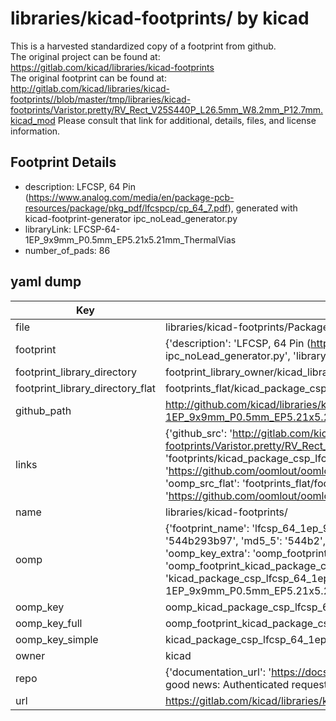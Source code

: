 # libraries/kicad-footprints/ by kicad  
This is a harvested standardized copy of a footprint from github.  
The original project can be found at:  
https://gitlab.com/kicad/libraries/kicad-footprints  
The original footprint can be found at:
http://gitlab.com/kicad/libraries/kicad-footprints//blob/master/tmp/libraries/kicad-footprints/Varistor.pretty/RV_Rect_V25S440P_L26.5mm_W8.2mm_P12.7mm.kicad_mod
Please consult that link for additional, details, files, and license information.  
## Footprint Details
* description: LFCSP, 64 Pin (https://www.analog.com/media/en/package-pcb-resources/package/pkg_pdf/lfcspcp/cp_64_7.pdf), generated with kicad-footprint-generator ipc_noLead_generator.py  
* libraryLink: LFCSP-64-1EP_9x9mm_P0.5mm_EP5.21x5.21mm_ThermalVias  
* number_of_pads: 86  
## yaml dump  
| Key | Value |  
| --- | --- |  
| file | libraries/kicad-footprints/Package_CSP.pretty/LFCSP-64-1EP_9x9mm_P0.5mm_EP5.21x5.21mm_ThermalVias.kicad_mod |  
| footprint | {'description': 'LFCSP, 64 Pin (https://www.analog.com/media/en/package-pcb-resources/package/pkg_pdf/lfcspcp/cp_64_7.pdf), generated with kicad-footprint-generator ipc_noLead_generator.py', 'libraryLink': 'LFCSP-64-1EP_9x9mm_P0.5mm_EP5.21x5.21mm_ThermalVias', 'number_of_pads': 86} |  
| footprint_library_directory | footprint_library_owner/kicad_libraries/kicad-footprints/ |  
| footprint_library_directory_flat | footprints_flat/kicad_package_csp_lfcsp_64_1ep_9x9mm_p0_5mm_ep5_21x5_21mm_thermalvias/working |  
| github_path | http://github.com/kicad/libraries/kicad-footprints//blob/master/tmp/libraries/kicad-footprints/Package_CSP.pretty/LFCSP-64-1EP_9x9mm_P0.5mm_EP5.21x5.21mm_ThermalVias.kicad_mod |  
| links | {'github_src': 'http://gitlab.com/kicad/libraries/kicad-footprints//blob/master/tmp/libraries/kicad-footprints/Varistor.pretty/RV_Rect_V25S440P_L26.5mm_W8.2mm_P12.7mm.kicad_mod', 'github_src_repo': 'https://gitlab.com/kicad/libraries/kicad-footprints', 'oomp_bot': 'footprints/kicad_package_csp_lfcsp_64_1ep_9x9mm_p0_5mm_ep5_21x5_21mm_thermalvias/working', 'oomp_bot_github': 'https://github.com/oomlout/oomlout_oomp_footprint_bot/tree/main/footprints/kicad_package_csp_lfcsp_64_1ep_9x9mm_p0_5mm_ep5_21x5_21mm_thermalvias/working', 'oomp_src_flat': 'footprints_flat/footprints_flat/kicad_package_csp_lfcsp_64_1ep_9x9mm_p0_5mm_ep5_21x5_21mm_thermalvias/working', 'oomp_src_flat_github': 'https://github.com/oomlout/oomlout_oomp_footprint_src/tree/main/footprints_flat/kicad_package_csp_lfcsp_64_1ep_9x9mm_p0_5mm_ep5_21x5_21mm_thermalvias/working'} |  
| name | libraries/kicad-footprints/ |  
| oomp | {'footprint_name': 'lfcsp_64_1ep_9x9mm_p0_5mm_ep5_21x5_21mm_thermalvias', 'library_name': 'package_csp', 'md5': '544b293b974361f75a29659947edb7f0', 'md5_10': '544b293b97', 'md5_5': '544b2', 'md5_6': '544b29', 'oomp_key': 'oomp_kicad_package_csp_lfcsp_64_1ep_9x9mm_p0_5mm_ep5_21x5_21mm_thermalvias', 'oomp_key_extra': 'oomp_footprint_kicad_package_csp_lfcsp_64_1ep_9x9mm_p0_5mm_ep5_21x5_21mm_thermalvias', 'oomp_key_full': 'oomp_footprint_kicad_package_csp_lfcsp_64_1ep_9x9mm_p0_5mm_ep5_21x5_21mm_thermalvias_544b29', 'oomp_key_simple': 'kicad_package_csp_lfcsp_64_1ep_9x9mm_p0_5mm_ep5_21x5_21mm_thermalvias', 'original_filename': 'libraries/kicad-footprints/Package_CSP.pretty/LFCSP-64-1EP_9x9mm_P0.5mm_EP5.21x5.21mm_ThermalVias.kicad_mod', 'owner_name': 'kicad'} |  
| oomp_key | oomp_kicad_package_csp_lfcsp_64_1ep_9x9mm_p0_5mm_ep5_21x5_21mm_thermalvias |  
| oomp_key_full | oomp_footprint_kicad_package_csp_lfcsp_64_1ep_9x9mm_p0_5mm_ep5_21x5_21mm_thermalvias |  
| oomp_key_simple | kicad_package_csp_lfcsp_64_1ep_9x9mm_p0_5mm_ep5_21x5_21mm_thermalvias |  
| owner | kicad |  
| repo | {'documentation_url': 'https://docs.github.com/rest/overview/resources-in-the-rest-api#rate-limiting', 'message': "API rate limit exceeded for 84.66.173.59. (But here's the good news: Authenticated requests get a higher rate limit. Check out the documentation for more details.)"} |  
| url | https://gitlab.com/kicad/libraries/kicad-footprints |  

